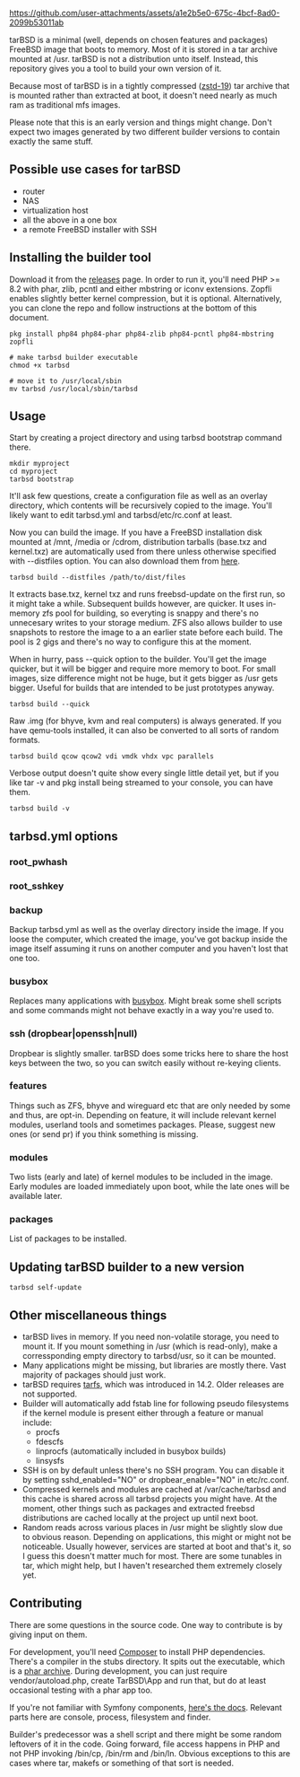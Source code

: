 https://github.com/user-attachments/assets/a1e2b5e0-675c-4bcf-8ad0-2099b53011ab

tarBSD is a minimal (well, depends on chosen features and packages) FreeBSD image that boots to memory. Most of it is stored in a tar archive mounted at /usr. tarBSD is not a distribution unto itself. Instead, this repository gives you a tool to build your own version of it.

Because most of tarBSD is in a tightly compressed ([zstd-19](https://github.com/facebook/zstd)) tar archive that is mounted rather than extracted at boot, it doesn't need nearly as much ram as traditional mfs images.

Please note that this is an early version and things might change. Don't expect two images generated by two different builder versions to contain exactly the same stuff.

## Possible use cases for tarBSD ##
* router
* NAS
* virtualization host
* all the above in a one box
* a remote FreeBSD installer with SSH

## Installing the builder tool ##

Download it from the [releases](https://github.com/pavetheway91/tarbsd/releases) page. In order to run it, you'll need PHP >= 8.2 with phar, zlib, pcntl and either mbstring or iconv extensions. Zopfli enables slightly better kernel compression, but it is optional. Alternatively, you can clone the repo and follow instructions at the bottom of this document.
```
pkg install php84 php84-phar php84-zlib php84-pcntl php84-mbstring zopfli

# make tarbsd builder executable
chmod +x tarbsd

# move it to /usr/local/sbin
mv tarbsd /usr/local/sbin/tarbsd
```

## Usage ##
Start by creating a project directory and using tarbsd bootstrap command there.

```
mkdir myproject
cd myproject
tarbsd bootstrap
```
It'll ask few questions, create a configuration file as well as an overlay directory, which contents will be recursively copied to the image. You'll likely want to edit tarbsd.yml and tarbsd/etc/rc.conf at least.

Now you can build the image. If you have a FreeBSD installation disk mounted at /mnt, /media or /cdrom, distribution tarballs (base.txz and kernel.txz) are automatically used from there unless otherwise specified with --distfiles option. You can also download them from [here](https://download.freebsd.org/ftp/releases/amd64/).
```
tarbsd build --distfiles /path/to/dist/files
```

It extracts base.txz, kernel txz and runs freebsd-update on the first run, so it might take a while. Subsequent builds however, are quicker. It uses in-memory zfs pool for building, so everyting is snappy and there's no unnecesary writes to your storage medium. ZFS also allows builder to use snapshots to restore the image to a an earlier state before each build. The pool is 2 gigs and there's no way to configure this at the moment.

When in hurry, pass --quick option to the builder. You'll get the image quicker, but it will be bigger and require more memory to boot. For small images, size difference might not be huge, but it gets bigger as /usr gets bigger. Useful for builds that are intended to be just prototypes anyway.
```
tarbsd build --quick
```

Raw .img (for bhyve, kvm and real computers) is always generated. If you have qemu-tools installed, it can also be converted to all sorts of random formats.
```
tarbsd build qcow qcow2 vdi vmdk vhdx vpc parallels
```

Verbose output doesn't quite show every single little detail yet, but if you like tar -v and pkg install being streamed to your console, you can have them.
```
tarbsd build -v
```

## tarbsd.yml options ##
### root_pwhash ###

### root_sshkey ###

### backup ###
Backup tarbsd.yml as well as the overlay directory inside the image. If you loose the computer, which created the image, you've got backup inside the image itself assuming it runs on another computer and you haven't lost that one too.

### busybox ###
Replaces many applications with [busybox](https://en.wikipedia.org/wiki/BusyBox). Might break some shell scripts and some commands might not behave exactly in a way you're used to.

### ssh (dropbear|openssh|null) ###
Dropbear is slightly smaller. tarBSD does some tricks here to share the host keys between the two, so you can switch easily without re-keying clients.

### features ###
Things such as ZFS, bhyve and wireguard etc that are only needed by some and thus, are opt-in. Depending on feature, it will include relevant kernel modules, userland tools and sometimes packages. Please, suggest new ones (or send pr) if you think something is missing.

### modules ###
Two lists (early and late) of kernel modules to be included in the image. Early modules are loaded immediately upon boot, while the late ones will be available later.

### packages ###
List of packages to be installed.

## Updating tarBSD builder to a new version ##
```
tarbsd self-update
```
## Other miscellaneous things ##
* tarBSD lives in memory. If you need non-volatile storage, you need to mount it. If you mount something in /usr (which is read-only), make a corressponding empty directory to tarbsd/usr, so it can be mounted.
* Many applications might be missing, but libraries are mostly there. Vast majority of packages should just work.
* tarBSD requires [tarfs](https://man.freebsd.org/cgi/man.cgi?tarfs(5)), which was introduced in 14.2. Older releases are not supported.
* Builder will automatically add fstab line for following pseudo filesystems if the kernel module is present either through a feature or manual include:
  * procfs
  * fdescfs
  * linprocfs (automatically included in busybox builds)
  * linsysfs
* SSH is on by default unless there's no SSH program. You can disable it by setting sshd_enabled="NO" or dropbear_enable="NO" in etc/rc.conf.
* Compressed kernels and modules are cached at /var/cache/tarbsd and this cache is shared across all tarbsd projects you might have. At the moment, other things such as packages and extracted freebsd distributions are cached locally at the project up until next boot.
* Random reads across various places in /usr might be slightly slow due to obvious reason. Depending on applications, this might or might not be noticeable. Usually however, services are started at boot and that's it, so I guess this doesn't matter much for most. There are some tunables in tar, which might help, but I haven't researched them extremely closely yet.

## Contributing ##
There are some questions in the source code. One way to contribute is by giving input on them.

For development, you'll need [Composer](https://www.freshports.org/devel/php-composer/) to install PHP dependencies. There's a compiler in the stubs directory. It spits out the executable, which is a [phar archive](https://www.php.net/manual/en/intro.phar.php). During development, you can just require vendor/autoload.php, create TarBSD\App and run that, but do at least occasional testing with a phar app too.

If you're not familiar with Symfony components, [here's the docs](https://symfony.com/doc/current/index.html). Relevant parts here are console, process, filesystem and finder.

Builder's predecessor was a shell script and there might be some random leftovers of it in the code. Going forward, file access happens in PHP and not PHP invoking /bin/cp, /bin/rm and /bin/ln. Obvious exceptions to this are cases where tar, makefs or something of that sort is needed.